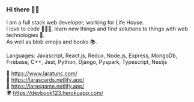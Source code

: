### Hi there 💁‍♀️

I am a full stack web developer, working for Life House. \
I love to code 👩🏻‍💻, learn new things and find solutions to things with web technologies 🔧.\
As well as blob emojis and books 📚. 

Languages: Javascript, React.js, Redux, Node.js, Express, MongoDb, Firebase, C++, Jest, Python, Django, Pyspark, Typescript, Nestjs 

🍋 https://www.laratunc.com/  \
👾 https://larascards.netlify.app/  \
🌴 https://larasgame.netlify.app/ \
🌍 https://devbook123.herokuapp.com/  



<!--
**LaraTunc/LaraTunc** is a ✨ _special_ ✨ repository because its `README.md` (this file) appears on your GitHub profile.

Here are some ideas to get you started:

- 🔭 I’m currently working on ...
- 🌱 I’m currently learning ...
- 👯 I’m looking to collaborate on ...
- 🤔 I’m looking for help with ...
- 💬 Ask me about ...
- 📫 How to reach me: ...
- 😄 Pronouns: ...
- ⚡ Fun fact: ...
-->
